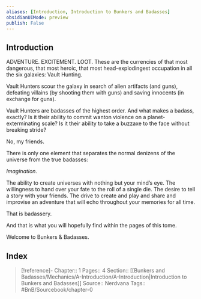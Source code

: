 ```yaml
---
aliases: [Introduction, Introduction to Bunkers and Badasses]
obsidianUIMode: preview
publish: False
---
```


## Introduction

ADVENTURE. EXCITEMENT. LOOT. These are the currencies of that most dangerous, that most heroic, that most head-explodingest occupation in all the six galaxies: Vault Hunting.

Vault Hunters scour the galaxy in search of alien artifacts (and guns), defeating villains (by shooting them with guns) and saving innocents (in exchange for guns).

Vault Hunters are badasses of the highest order. And what makes a badass, exactly? Is it their ability to commit wanton violence on a planet-exterminating scale? Is it their ability to take a buzzaxe to the face without breaking stride?

No, my friends.

There is only one element that separates the normal denizens of the universe from the true badasses:

*Imagination*.

The ability to create universes with nothing but your mind’s eye. The willingness to hand over your fate to the roll of a single die. The desire to tell a story with your friends. The drive to create and play and share and improvise an adventure that will echo throughout your memories for all time.

That is badassery.

And that is what you will hopefully find within the pages of this tome.

Welcome to Bunkers & Badasses.

## Index

> [!reference]-
> Chapter:: 1
> Pages:: 4
> Section:: [[Bunkers and Badasses/Mechanics/A-Introduction/A-Introduction|Introduction to Bunkers and Badasses]]
> Source:: Nerdvana
> Tags:: #BnB/Sourcebook/chapter-0